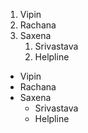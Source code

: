1. Vipin
2. Rachana
3. Saxena
   1. Srivastava
   2. Helpline

- Vipin
- Rachana
- Saxena
  - Srivastava
  - Helpline
